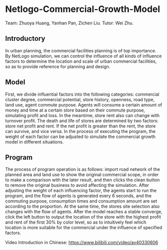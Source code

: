 # Netlogo-Commercial-Growth-Model
Team: Zhuoya Huang, Yanhan Pan, Zichen Liu. Tutor: Wei Zhu.
## Introductory
In urban planning, the commercial facilities planning is of top importance. By NetLogo simulation, we can control the influence of all kinds of influence factors to determine the location and scale of urban commercial facilities, so as to provide reference for planning and design.

## Model
First, we divide influential factors into the following categories: commercial cluster degree, commercial potential, store history, openness, road type, land use, agent commute purpose. Agents will consume a certain amount of money and time at a certain store based on their commute purpose, simulating profit and loss. In the meantime, store rent also can change with turnover profit. The death and life of stores are determined by two factors: store net profit and rent. If the net profit is greater than the rent, the store can survive, and vice versa. In the process of executing the program, the weight of each factor can be adjusted to simulate the commercial growth model in different situations.

## Program
The process of program operation is as follows: import road network of the planned area and land use to show the original commercial scope, in order to make a comparison with the later result, and then clicks the clean button to remove the original business to avoid affecting the simulation. After adjusting the weight of each influencing factor, the agents start to run the program, and the flow of agents is generated every 6 seconds, and the commuting purpose, consumption times and consumption amount are set according to the proportion. At the same time, the stores site selection also changes with the flow of agents. After the model reaches a stable converge, click the left button to output the location of the store with the highest profit and rent of the first 30% by color level, so as to intuitively feel which location is more suitable for the commercial under the influence of specified factors.

Video Introduction in Chinese: https://www.bilibili.com/video/av40330606
